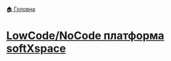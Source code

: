 ﻿[🏠 Головна](../../README.MD)
# [LowCode/NoCode платформа softXspace](https://softxpansion.global/ua/softxspace-platform-overview)